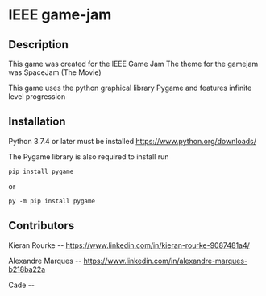 # IEEE game-jam

## Description

This game was created for the IEEE Game Jam
The theme for the gamejam was SpaceJam (The Movie)

This game uses the python graphical library Pygame and features infinite level progression

## Installation

Python 3.7.4 or later must be installed
https://www.python.org/downloads/

The Pygame library is also required to install run

<pre><code>pip install pygame</code></pre>

or

<pre><code>py -m pip install pygame</code></pre>

## Contributors

Kieran Rourke -- https://www.linkedin.com/in/kieran-rourke-9087481a4/

Alexandre Marques -- https://www.linkedin.com/in/alexandre-marques-b218ba22a

Cade --
